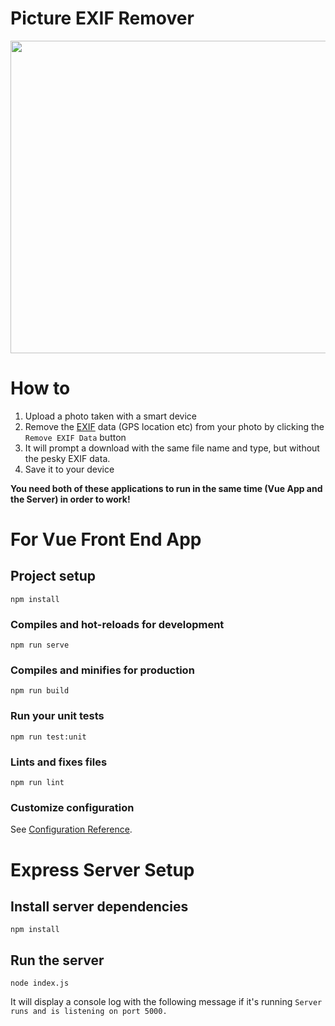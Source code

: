 # Picture EXIF Remover

<p align="center">
  <img src="https://github.com/tutyamxx/Picture-Exif-Data-Remover/blob/master/exifremoverv1.gif" width="620" height="500"><br/>
</p>

# How to

1. Upload a photo taken with a smart device
2. Remove the [EXIF](https://en.wikipedia.org/wiki/Exif) data (GPS location etc) from your photo by clicking the `Remove EXIF Data` button
3. It will prompt a download with the same file name and type, but without the pesky EXIF data.
4. Save it to your device

**You need both of these applications to run in the same time (Vue App and the Server) in order to work!**

# For Vue Front End App
## Project setup
```
npm install
```

### Compiles and hot-reloads for development
```
npm run serve
```

### Compiles and minifies for production
```
npm run build
```

### Run your unit tests
```
npm run test:unit
```

### Lints and fixes files
```
npm run lint
```

### Customize configuration
See [Configuration Reference](https://cli.vuejs.org/config/).


# Express Server Setup

## Install server dependencies
```
npm install
```

## Run the server
```
node index.js
```

It will display a console log with the following message if it's running `Server runs and is listening on port 5000.`
